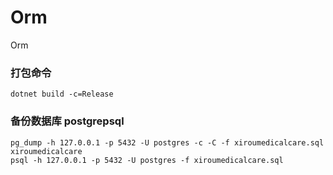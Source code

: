# Orm
Orm

### 打包命令
```
dotnet build -c=Release
```

### 备份数据库 postgrepsql
```
pg_dump -h 127.0.0.1 -p 5432 -U postgres -c -C -f xiroumedicalcare.sql  xiroumedicalcare
psql -h 127.0.0.1 -p 5432 -U postgres -f xiroumedicalcare.sql
```